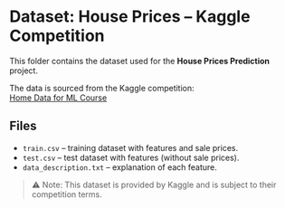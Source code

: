 # Dataset: House Prices – Kaggle Competition

This folder contains the dataset used for the **House Prices Prediction** project.

The data is sourced from the Kaggle competition:  
[Home Data for ML Course](https://www.kaggle.com/competitions/home-data-for-ml-course/data)

## Files

- `train.csv` – training dataset with features and sale prices.  
- `test.csv` – test dataset with features (without sale prices).  
- `data_description.txt` – explanation of each feature.

> ⚠️ Note: This dataset is provided by Kaggle and is subject to their competition terms.